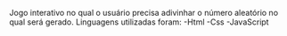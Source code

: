 Jogo interativo no qual o usuário precisa adivinhar o número aleatório no qual será gerado.
Linguagens utilizadas foram:
-Html
-Css
-JavaScript
